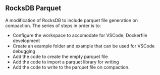 ## RocksDB Parquet
A modification of RocksDB to include parquet file generation on compaction. The series of steps in order is to:
- Configure the workspace to accomodate for VSCode, Dockerfile development
- Create an example folder and example that can be used for VSCode debugging
- Add the code to create the empty parquet file
- Add the code to import a parquet library for writing
- Add the code to write to the parquet file on compaction.
